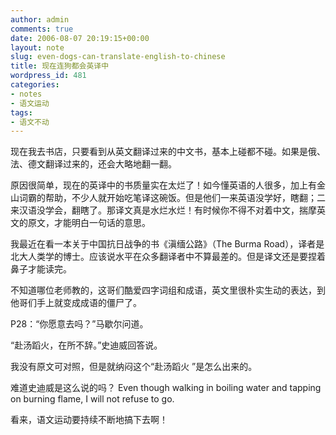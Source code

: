 ```yaml
---
author: admin
comments: true
date: 2006-08-07 20:19:15+00:00
layout: note
slug: even-dogs-can-translate-english-to-chinese
title: 现在连狗都会英译中
wordpress_id: 481
categories:
- notes
- 语文运动
tags:
- 语文不动
---
```


现在我去书店，只要看到从英文翻译过来的中文书，基本上碰都不碰。如果是俄、法、德文翻译过来的，还会大略地翻一翻。

原因很简单，现在的英译中的书质量实在太烂了！如今懂英语的人很多，加上有金山词霸的帮助，不少人就开始吃笔译这碗饭。但是他们一来英语没学好，瞎翻；二来汉语没学会，翻瞎了。那译文真是水烂水烂！有时候你不得不对着中文，揣摩英文的原文，才能明白一句话的意思。

我最近在看一本关于中国抗日战争的书《滇缅公路》（The Burma Road），译者是北大人类学的博士。应该说水平在众多翻译者中不算最差的。但是译文还是要捏着鼻子才能读完。

不知道哪位老师教的，这哥们酷爱四字词组和成语，英文里很朴实生动的表达，到他哥们手上就变成成语的僵尸了。

P28：“你愿意去吗？”马歇尔问道。

“赴汤蹈火，在所不辞。”史迪威回答说。

我没有原文可对照，但是就纳闷这个“赴汤蹈火 ”是怎么出来的。

难道史迪威是这么说的吗？ Even though walking  in  boiling water and  tapping on  burning flame, I will  not refuse to go.

看来，语文运动要持续不断地搞下去啊！
